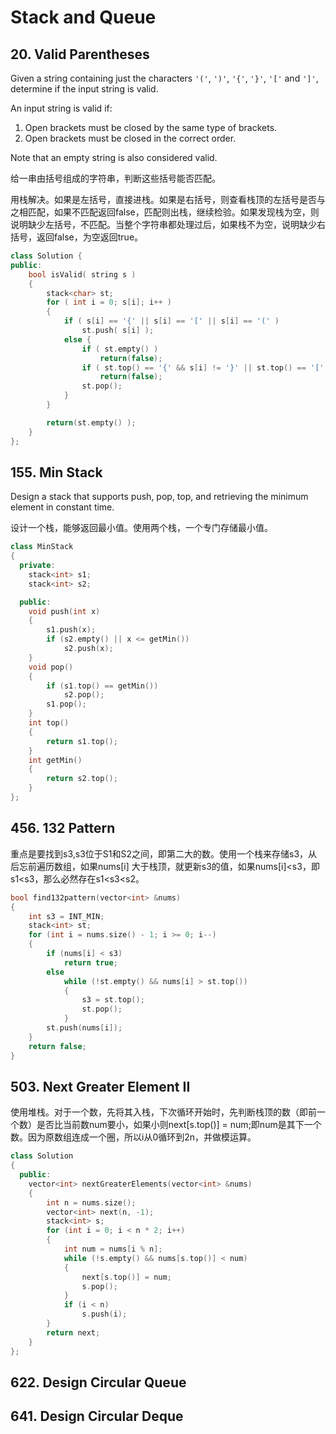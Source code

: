 # Stack and Queue

## 20. Valid Parentheses

Given a string containing just the characters `'('`, `')'`, `'{'`, `'}'`, `'['` and `']'`, determine if the input string is valid.

An input string is valid if:

1. Open brackets must be closed by the same type of brackets.
2. Open brackets must be closed in the correct order.

Note that an empty string is also considered valid.

给一串由括号组成的字符串，判断这些括号能否匹配。

用栈解决。如果是左括号，直接进栈。如果是右括号，则查看栈顶的左括号是否与之相匹配，如果不匹配返回false，匹配则出栈，继续检验。如果发现栈为空，则说明缺少左括号，不匹配。当整个字符串都处理过后，如果栈不为空，说明缺少右括号，返回false，为空返回true。

```cpp
class Solution {
public:
    bool isValid( string s )
    {
        stack<char> st;
        for ( int i = 0; s[i]; i++ )
        {
            if ( s[i] == '{' || s[i] == '[' || s[i] == '(' )
                st.push( s[i] );
            else {
                if ( st.empty() )
                    return(false);
                if ( st.top() == '{' && s[i] != '}' || st.top() == '[' && s[i] != ']' || st.top() == '(' && s[i] != ')' )
                    return(false);
                st.pop();
            }
        }

        return(st.empty() );
    }
};
```

##  155. Min Stack

 Design a stack that supports push, pop, top, and retrieving the minimum element in constant time.

设计一个栈，能够返回最小值。使用两个栈，一个专门存储最小值。

```cpp
class MinStack
{
  private:
	stack<int> s1;
	stack<int> s2;

  public:
	void push(int x)
	{
		s1.push(x);
		if (s2.empty() || x <= getMin())
			s2.push(x);
	}
	void pop()
	{
		if (s1.top() == getMin())
			s2.pop();
		s1.pop();
	}
	int top()
	{
		return s1.top();
	}
	int getMin()
	{
		return s2.top();
	}
};
```

##  456. 132 Pattern

重点是要找到s3,s3位于S1和S2之间，即第二大的数。使用一个栈来存储s3，从后忘前遍历数组，如果nums\[i\] 大于栈顶，就更新s3的值，如果nums\[i\]&lt;s3，即s1&lt;s3，那么必然存在s1&lt;s3&lt;s2。

```cpp
bool find132pattern(vector<int> &nums)
{
	int s3 = INT_MIN;
	stack<int> st;
	for (int i = nums.size() - 1; i >= 0; i--)
	{
		if (nums[i] < s3)
			return true;
		else
			while (!st.empty() && nums[i] > st.top())
			{
				s3 = st.top();
				st.pop();
			}
		st.push(nums[i]);
	}
	return false;
}
```

##  503. Next Greater Element II

使用堆栈。对于一个数，先将其入栈，下次循环开始时，先判断栈顶的数（即前一个数）是否比当前数num要小，如果小则next\[s.top\(\)\] = num;即num是其下一个数。因为原数组连成一个圈，所以i从0循环到2n，并做模运算。

```cpp
class Solution
{
  public:
    vector<int> nextGreaterElements(vector<int> &nums)
    {
        int n = nums.size();
        vector<int> next(n, -1);
        stack<int> s;
        for (int i = 0; i < n * 2; i++)
        {
            int num = nums[i % n];
            while (!s.empty() && nums[s.top()] < num)
            {
                next[s.top()] = num;
                s.pop();
            }
            if (i < n)
                s.push(i);
        }
        return next;
    }
};
```

##  622. Design Circular Queue

##  641. Design Circular Deque

